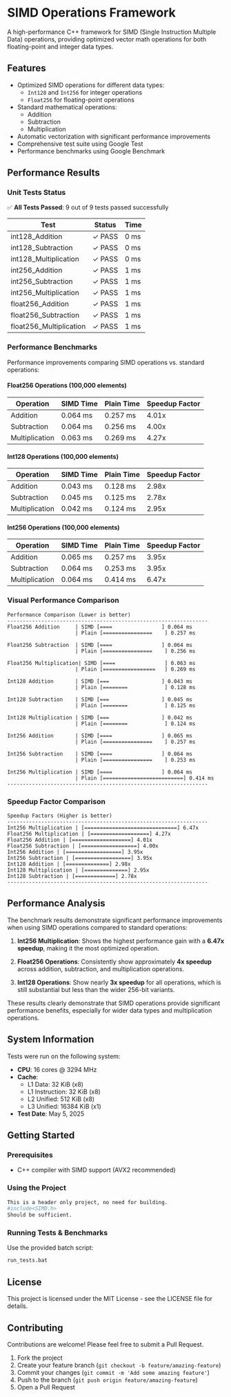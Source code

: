 # SIMD Operations Framework

A high-performance C++ framework for SIMD (Single Instruction Multiple Data) operations, providing optimized vector math operations for both floating-point and integer data types.

## Features

- Optimized SIMD operations for different data types:
  - `Int128` and `Int256` for integer operations
  - `Float256` for floating-point operations
- Standard mathematical operations:
  - Addition
  - Subtraction
  - Multiplication
- Automatic vectorization with significant performance improvements
- Comprehensive test suite using Google Test
- Performance benchmarks using Google Benchmark

## Performance Results

### Unit Tests Status

✅ **All Tests Passed**: 9 out of 9 tests passed successfully

| Test | Status | Time |
|------|--------|------|
| int128_Addition | ✓ PASS | 0 ms |
| int128_Subtraction | ✓ PASS | 0 ms |
| int128_Multiplication | ✓ PASS | 0 ms |
| int256_Addition | ✓ PASS | 1 ms |
| int256_Subtraction | ✓ PASS | 1 ms |
| int256_Multiplication | ✓ PASS | 1 ms |
| float256_Addition | ✓ PASS | 1 ms |
| float256_Subtraction | ✓ PASS | 1 ms |
| float256_Multiplication | ✓ PASS | 1 ms |

### Performance Benchmarks

Performance improvements comparing SIMD operations vs. standard operations:

#### Float256 Operations (100,000 elements)

| Operation | SIMD Time | Plain Time | Speedup Factor |
|-----------|-----------|------------|----------------|
| Addition | 0.064 ms | 0.257 ms | 4.01x |
| Subtraction | 0.064 ms | 0.256 ms | 4.00x |
| Multiplication | 0.063 ms | 0.269 ms | 4.27x |

#### Int128 Operations (100,000 elements)

| Operation | SIMD Time | Plain Time | Speedup Factor |
|-----------|-----------|------------|----------------|
| Addition | 0.043 ms | 0.128 ms | 2.98x |
| Subtraction | 0.045 ms | 0.125 ms | 2.78x |
| Multiplication | 0.042 ms | 0.124 ms | 2.95x |

#### Int256 Operations (100,000 elements)

| Operation | SIMD Time | Plain Time | Speedup Factor |
|-----------|-----------|------------|----------------|
| Addition | 0.065 ms | 0.257 ms | 3.95x |
| Subtraction | 0.064 ms | 0.253 ms | 3.95x |
| Multiplication | 0.064 ms | 0.414 ms | 6.47x |

### Visual Performance Comparison

```
Performance Comparison (Lower is better)
-----------------------------------------------------------------
Float256 Addition     | SIMD [====                ] 0.064 ms
                      | Plain [================    ] 0.257 ms

Float256 Subtraction  | SIMD [====                ] 0.064 ms
                      | Plain [================    ] 0.256 ms

Float256 Multiplication| SIMD [====                ] 0.063 ms
                      | Plain [=================   ] 0.269 ms

Int128 Addition       | SIMD [===                 ] 0.043 ms
                      | Plain [========            ] 0.128 ms

Int128 Subtraction    | SIMD [===                 ] 0.045 ms
                      | Plain [========            ] 0.125 ms

Int128 Multiplication | SIMD [===                 ] 0.042 ms
                      | Plain [========            ] 0.124 ms

Int256 Addition       | SIMD [====                ] 0.065 ms
                      | Plain [================    ] 0.257 ms

Int256 Subtraction    | SIMD [====                ] 0.064 ms
                      | Plain [================    ] 0.253 ms

Int256 Multiplication | SIMD [====                ] 0.064 ms
                      | Plain [==========================] 0.414 ms
-----------------------------------------------------------------
```

### Speedup Factor Comparison

```
Speedup Factors (Higher is better)
-----------------------------------------------------------------
Int256 Multiplication | [==============================] 6.47x
Float256 Multiplication | [===================] 4.27x
Float256 Addition | [===================] 4.01x
Float256 Subtraction | [==================] 4.00x
Int256 Addition | [==================] 3.95x
Int256 Subtraction | [==================] 3.95x
Int128 Addition | [==============] 2.98x
Int128 Multiplication | [==============] 2.95x
Int128 Subtraction | [=============] 2.78x
-----------------------------------------------------------------
```

## Performance Analysis

The benchmark results demonstrate significant performance improvements when using SIMD operations compared to standard operations:

1. **Int256 Multiplication**: Shows the highest performance gain with a **6.47x speedup**, making it the most optimized operation.

2. **Float256 Operations**: Consistently show approximately **4x speedup** across addition, subtraction, and multiplication operations.

3. **Int128 Operations**: Show nearly **3x speedup** for all operations, which is still substantial but less than the wider 256-bit variants.

These results clearly demonstrate that SIMD operations provide significant performance benefits, especially for wider data types and multiplication operations.

## System Information

Tests were run on the following system:

- **CPU**: 16 cores @ 3294 MHz
- **Cache**:
  - L1 Data: 32 KiB (x8)
  - L1 Instruction: 32 KiB (x8)
  - L2 Unified: 512 KiB (x8)
  - L3 Unified: 16384 KiB (x1)
- **Test Date**: May 5, 2025

## Getting Started

### Prerequisites

- C++ compiler with SIMD support (AVX2 recommended)

### Using the Project

```bash
This is a header only project, no need for building. 
#include<SIMD.h>
Should be sufficient.
```

### Running Tests & Benchmarks

Use the provided batch script:

```bash
run_tests.bat
```

## License

This project is licensed under the MIT License - see the LICENSE file for details.

## Contributing

Contributions are welcome! Please feel free to submit a Pull Request.

1. Fork the project
2. Create your feature branch (`git checkout -b feature/amazing-feature`)
3. Commit your changes (`git commit -m 'Add some amazing feature'`)
4. Push to the branch (`git push origin feature/amazing-feature`)
5. Open a Pull Request
